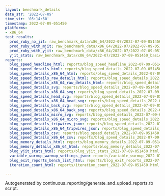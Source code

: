 ```yaml
---
layout: benchmark_details
date_str: '2022-07-09'
time_str: '05:14:50'
timestamp: 2022-07-09-051450
platforms:
- x86_64
test_results:
  prod_ruby_no_jit: raw_benchmark_data/x86_64/2022-07/2022-07-09-051450_basic_benchmark_prod_ruby_no_jit.json
  prod_ruby_with_mjit: raw_benchmark_data/x86_64/2022-07/2022-07-09-051450_basic_benchmark_prod_ruby_with_mjit.json
  prod_ruby_with_yjit: raw_benchmark_data/x86_64/2022-07/2022-07-09-051450_basic_benchmark_prod_ruby_with_yjit.json
  yjit_stats: raw_benchmark_data/x86_64/2022-07/2022-07-09-051450_basic_benchmark_yjit_stats.json
reports:
  blog_speed_headline_html: reports/blog_speed_headline_2022-07-09-051450.html
  blog_speed_details_html: reports/blog_speed_details_2022-07-09-051450.html
  blog_speed_details_x86_64_html: reports/blog_speed_details_2022-07-09-051450.x86_64.html
  blog_speed_details_raw_details_html: reports/blog_speed_details_2022-07-09-051450.raw_details.html
  blog_speed_details_x86_64_raw_details_html: reports/blog_speed_details_2022-07-09-051450.x86_64.raw_details.html
  blog_speed_details_svg: reports/blog_speed_details_2022-07-09-051450.svg
  blog_speed_details_x86_64_svg: reports/blog_speed_details_2022-07-09-051450.x86_64.svg
  blog_speed_details_head_svg: reports/blog_speed_details_2022-07-09-051450.head.svg
  blog_speed_details_x86_64_head_svg: reports/blog_speed_details_2022-07-09-051450.x86_64.head.svg
  blog_speed_details_back_svg: reports/blog_speed_details_2022-07-09-051450.back.svg
  blog_speed_details_x86_64_back_svg: reports/blog_speed_details_2022-07-09-051450.x86_64.back.svg
  blog_speed_details_micro_svg: reports/blog_speed_details_2022-07-09-051450.micro.svg
  blog_speed_details_x86_64_micro_svg: reports/blog_speed_details_2022-07-09-051450.x86_64.micro.svg
  blog_speed_details_tripwires_json: reports/blog_speed_details_2022-07-09-051450.tripwires.json
  blog_speed_details_x86_64_tripwires_json: reports/blog_speed_details_2022-07-09-051450.x86_64.tripwires.json
  blog_speed_details_csv: reports/blog_speed_details_2022-07-09-051450.csv
  blog_speed_details_x86_64_csv: reports/blog_speed_details_2022-07-09-051450.x86_64.csv
  blog_memory_details_html: reports/blog_memory_details_2022-07-09-051450.html
  blog_memory_details_x86_64_html: reports/blog_memory_details_2022-07-09-051450.x86_64.html
  blog_yjit_stats_html: reports/blog_yjit_stats_2022-07-09-051450.html
  variable_warmup_warmup_settings_json: reports/variable_warmup_2022-07-09-051450.warmup_settings.json
  blog_exit_reports_bench_list_html: reports/blog_exit_reports_2022-07-09-051450.bench_list.html
  iteration_count_html: reports/iteration_count_2022-07-09-051450.html

---
```

Autogenerated by continuous_reporting/generate_and_upload_reports.rb script.
